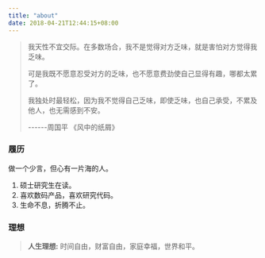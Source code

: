 ```yaml
---
title: "about"
date: 2018-04-21T12:44:15+08:00
---
```


> 我天性不宜交际。在多数场合，我不是觉得对方乏味，就是害怕对方觉得我乏味。
>
> 可是我既不愿意忍受对方的乏味，也不愿意费劲使自己显得有趣，哪都太累了。
>
> 我独处时最轻松，因为我不觉得自己乏味，即使乏味，也自己承受，不累及他人，也无需感到不安。
>
> ------周国平 《风中的纸屑》

### 履历

做一个少言，但心有一片海的人。

1. 硕士研究生在读。
2. 喜欢数码产品，喜欢研究代码。
3. 生命不息，折腾不止。



### 理想

>**人生理想:**
时间自由，财富自由，家庭幸福，世界和平。


